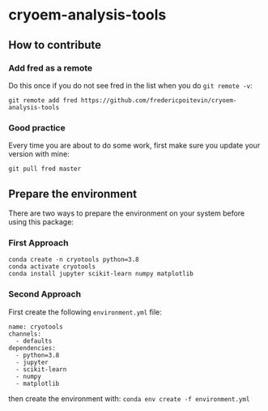 # cryoem-analysis-tools

## How to contribute

### Add fred as a remote
Do this once if you do not see fred in the list when you do `git remote -v`:
```
git remote add fred https://github.com/fredericpoitevin/cryoem-analysis-tools
```

### Good practice
Every time you are about to do some work, first make sure you update your version with mine:
```
git pull fred master
```

## Prepare the environment 
There are two ways to prepare the environment on your system before using this package:

### First Approach
```
conda create -n cryotools python=3.8
conda activate cryotools
conda install jupyter scikit-learn numpy matplotlib
```
### Second Approach
First create the following `environment.yml` file:
```
name: cryotools
channels:
  - defaults
dependencies:
  - python=3.8
  - jupyter
  - scikit-learn
  - numpy
  - matplotlib
```
then create the environment with:
`conda env create -f environment.yml`
